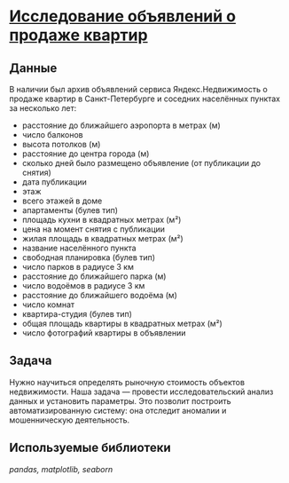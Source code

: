 # [Исследование объявлений о продаже квартир](real_estate.ipynb)

## Данные

В наличии был архив объявлений сервиса Яндекс.Недвижимость о продаже квартир в Санкт-Петербурге и соседних населённых пунктах за несколько лет:
- расстояние до ближайшего аэропорта в метрах (м) 
- число балконов
- высота потолков (м)
- расстояние до центра города (м)
- сколько дней было размещено объявление (от публикации до снятия)
- дата публикации
- этаж
- всего этажей в доме
- апартаменты (булев тип)
- площадь кухни в квадратных метрах (м²)
- цена на момент снятия с публикации
- жилая площадь в квадратных метрах (м²)
- название населённого пункта
- свободная планировка (булев тип)
- число парков в радиусе 3 км
- расстояние до ближайшего парка (м)
- число водоёмов в радиусе 3 км
- расстояние до ближайшего водоёма (м)
- число комнат
- квартира-студия (булев тип)
- общая площадь квартиры в квадратных метрах (м²)
- число фотографий квартиры в объявлении

## Задача

Нужно научиться определять рыночную стоимость объектов недвижимости. Наша задача — провести исследовательский анализ данных и установить параметры. Это позволит построить автоматизированную систему: она отследит аномалии и мошенническую деятельность.

## Используемые библиотеки
*pandas, matplotlib, seaborn*
